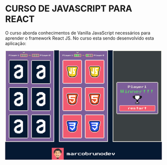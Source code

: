 # CURSO DE JAVASCRIPT PARA REACT

O curso aborda conhecimentos de Vanilla JavaScript necessários para aprender o framework React JS. No curso esta sendo desenvolvido esta aplicação:

![Projeto design](https://github.com/Darlley/CollabCode/blob/main/matching-game/Matching%20game.png?raw=true)